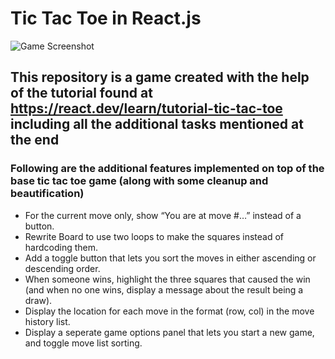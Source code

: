 # Tic Tac Toe in React.js

![Game Screenshot](/ReactTicTacToe/public/gameScreenshot.pngpublic/gameScreenshot.png)

## This repository is a game created with the help of the tutorial found at https://react.dev/learn/tutorial-tic-tac-toe including all the additional tasks mentioned at the end

### Following are the additional features implemented on top of the base tic tac toe game (along with some cleanup and beautification)
- For the current move only, show “You are at move #…” instead of a button.
- Rewrite Board to use two loops to make the squares instead of hardcoding them.
- Add a toggle button that lets you sort the moves in either ascending or descending order.
- When someone wins, highlight the three squares that caused the win (and when no one wins, display a message about the result being a draw).
- Display the location for each move in the format (row, col) in the move history list.
- Display a seperate game options panel that lets you start a new game, and toggle move list sorting.